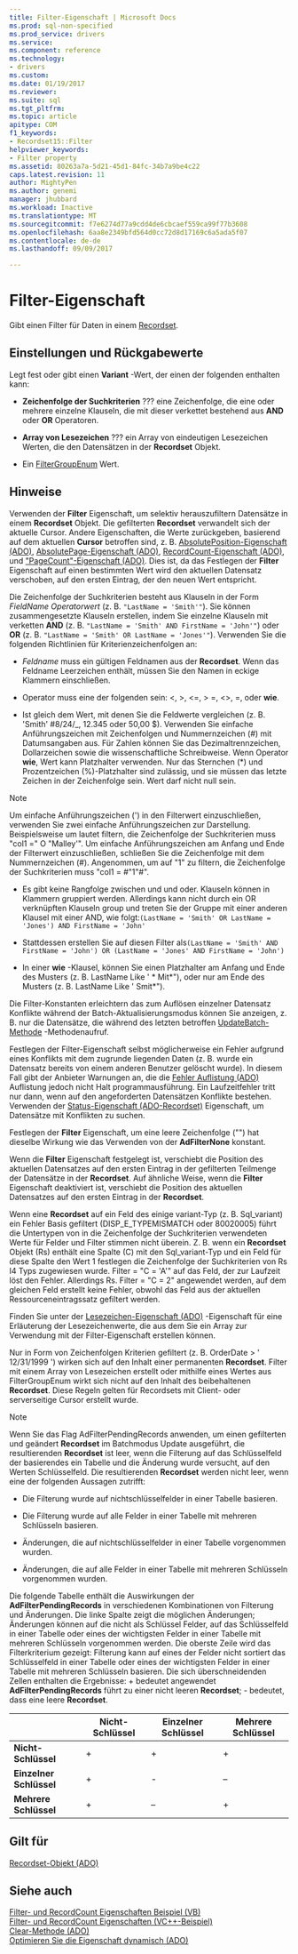 ```yaml
---
title: Filter-Eigenschaft | Microsoft Docs
ms.prod: sql-non-specified
ms.prod_service: drivers
ms.service: 
ms.component: reference
ms.technology:
- drivers
ms.custom: 
ms.date: 01/19/2017
ms.reviewer: 
ms.suite: sql
ms.tgt_pltfrm: 
ms.topic: article
apitype: COM
f1_keywords:
- Recordset15::Filter
helpviewer_keywords:
- Filter property
ms.assetid: 80263a7a-5d21-45d1-84fc-34b7a9be4c22
caps.latest.revision: 11
author: MightyPen
ms.author: genemi
manager: jhubbard
ms.workload: Inactive
ms.translationtype: MT
ms.sourcegitcommit: f7e6274d77a9cdd4de6cbcaef559ca99f77b3608
ms.openlocfilehash: 6aa8e2349bfd564d0cc72d8d17169c6a5ada5f07
ms.contentlocale: de-de
ms.lasthandoff: 09/09/2017

---
```

# <a name="filter-property"></a>Filter-Eigenschaft
Gibt einen Filter für Daten in einem [Recordset](../../../ado/reference/ado-api/recordset-object-ado.md).  
  
## <a name="settings-and-return-values"></a>Einstellungen und Rückgabewerte  
 Legt fest oder gibt einen **Variant** -Wert, der einen der folgenden enthalten kann:  
  
-   **Zeichenfolge der Suchkriterien** ??? eine Zeichenfolge, die eine oder mehrere einzelne Klauseln, die mit dieser verkettet bestehend aus **AND** oder **OR** Operatoren.  
  
-   **Array von Lesezeichen** ??? ein Array von eindeutigen Lesezeichen Werten, die den Datensätzen in der **Recordset** Objekt.  
  
-   Ein [FilterGroupEnum](../../../ado/reference/ado-api/filtergroupenum.md) Wert.  
  
## <a name="remarks"></a>Hinweise  
 Verwenden der **Filter** Eigenschaft, um selektiv herauszufiltern Datensätze in einem **Recordset** Objekt. Die gefilterten **Recordset** verwandelt sich der aktuelle Cursor. Andere Eigenschaften, die Werte zurückgeben, basierend auf dem aktuellen **Cursor** betroffen sind, z. B. [AbsolutePosition-Eigenschaft (ADO)](../../../ado/reference/ado-api/absoluteposition-property-ado.md), [AbsolutePage-Eigenschaft (ADO)](../../../ado/reference/ado-api/absolutepage-property-ado.md), [ RecordCount-Eigenschaft (ADO)](../../../ado/reference/ado-api/recordcount-property-ado.md), und ["PageCount"-Eigenschaft (ADO)](../../../ado/reference/ado-api/pagecount-property-ado.md). Dies ist, da das Festlegen der **Filter** Eigenschaft auf einen bestimmten Wert wird den aktuellen Datensatz verschoben, auf den ersten Eintrag, der den neuen Wert entspricht.  
  
 Die Zeichenfolge der Suchkriterien besteht aus Klauseln in der Form *FieldName Operatorwert* (z. B. `"LastName = 'Smith'"`). Sie können zusammengesetzte Klauseln erstellen, indem Sie einzelne Klauseln mit verketten **AND** (z. B. `"LastName = 'Smith' AND FirstName = 'John'"`) oder **OR** (z. B. `"LastName = 'Smith' OR LastName = 'Jones'"`). Verwenden Sie die folgenden Richtlinien für Kriterienzeichenfolgen an:  
  
-   *Feldname* muss ein gültigen Feldnamen aus der **Recordset**. Wenn das Feldname Leerzeichen enthält, müssen Sie den Namen in eckige Klammern einschließen.  
  
-   Operator muss eine der folgenden sein: \<, >, \<=, > =, <>, =, oder **wie**.  
  
-   Ist gleich dem Wert, mit denen Sie die Feldwerte vergleichen (z. B. 'Smith' #8/24/&#95;, 12.345 oder 50,00 $). Verwenden Sie einfache Anführungszeichen mit Zeichenfolgen und Nummernzeichen (#) mit Datumsangaben aus. Für Zahlen können Sie das Dezimaltrennzeichen, Dollarzeichen sowie die wissenschaftliche Schreibweise. Wenn Operator **wie**, Wert kann Platzhalter verwenden. Nur das Sternchen (*) und Prozentzeichen (%)-Platzhalter sind zulässig, und sie müssen das letzte Zeichen in der Zeichenfolge sein. Wert darf nicht null sein.  
  
> [!NOTE]
>  Um einfache Anführungszeichen (') in den Filterwert einzuschließen, verwenden Sie zwei einfache Anführungszeichen zur Darstellung. Beispielsweise um lautet filtern, die Zeichenfolge der Suchkriterien muss "col1 =" O "Malley'". Um einfache Anführungszeichen am Anfang und Ende der Filterwert einzuschließen, schließen Sie die Zeichenfolge mit dem Nummernzeichen (#). Angenommen, um auf "1" zu filtern, die Zeichenfolge der Suchkriterien muss "col1 = #"1"#".  
  
-   Es gibt keine Rangfolge zwischen und und oder. Klauseln können in Klammern gruppiert werden. Allerdings kann nicht durch ein OR verknüpften Klauseln group und treten Sie der Gruppe mit einer anderen Klausel mit einer AND, wie folgt:`(LastName = 'Smith' OR LastName = 'Jones') AND FirstName = 'John'`  
  
-   Stattdessen erstellen Sie auf diesen Filter als`(LastName = 'Smith' AND FirstName = 'John') OR (LastName = 'Jones' AND FirstName = 'John')`  
  
-   In einer **wie** -Klausel, können Sie einen Platzhalter am Anfang und Ende des Musters (z. B. LastName Like ' * Mit\*"), oder nur am Ende des Musters (z. B. LastName Like ' Smit\*").  
  
 Die Filter-Konstanten erleichtern das zum Auflösen einzelner Datensatz Konflikte während der Batch-Aktualisierungsmodus können Sie anzeigen, z. B. nur die Datensätze, die während des letzten betroffen [UpdateBatch-Methode](../../../ado/reference/ado-api/updatebatch-method.md) -Methodenaufruf.  
  
 Festlegen der Filter-Eigenschaft selbst möglicherweise ein Fehler aufgrund eines Konflikts mit dem zugrunde liegenden Daten (z. B. wurde ein Datensatz bereits von einem anderen Benutzer gelöscht wurde). In diesem Fall gibt der Anbieter Warnungen an, die die [Fehler Auflistung (ADO)](../../../ado/reference/ado-api/errors-collection-ado.md) Auflistung jedoch nicht Halt programmausführung. Ein Laufzeitfehler tritt nur dann, wenn auf den angeforderten Datensätzen Konflikte bestehen. Verwenden der [Status-Eigenschaft (ADO-Recordset)](../../../ado/reference/ado-api/status-property-ado-recordset.md) Eigenschaft, um Datensätze mit Konflikten zu suchen.  
  
 Festlegen der **Filter** Eigenschaft, um eine leere Zeichenfolge ("") hat dieselbe Wirkung wie das Verwenden von der **AdFilterNone** konstant.  
  
 Wenn die **Filter** Eigenschaft festgelegt ist, verschiebt die Position des aktuellen Datensatzes auf den ersten Eintrag in der gefilterten Teilmenge der Datensätze in der **Recordset**. Auf ähnliche Weise, wenn die **Filter** Eigenschaft deaktiviert ist, verschiebt die Position des aktuellen Datensatzes auf den ersten Eintrag in der **Recordset**.  
  
 Wenn eine **Recordset** auf ein Feld des einige variant-Typ (z. B. Sql_variant) ein Fehler Basis gefiltert (DISP_E_TYPEMISMATCH oder 80020005) führt die Untertypen von in die Zeichenfolge der Suchkriterien verwendeten Werte für Felder und Filter stimmen nicht überein. Z. B. wenn ein **Recordset** Objekt (Rs) enthält eine Spalte (C) mit den Sql_variant-Typ und ein Feld für diese Spalte den Wert 1 festlegen die Zeichenfolge der Suchkriterien von Rs I4 Typs zugewiesen wurde. Filter = "C = 'A'" auf das Feld, der zur Laufzeit löst den Fehler. Allerdings Rs. Filter = "C = 2" angewendet werden, auf dem gleichen Feld erstellt keine Fehler, obwohl das Feld aus der aktuellen Ressourceneintragssatz gefiltert werden.  
  
 Finden Sie unter der [Lesezeichen-Eigenschaft (ADO)](../../../ado/reference/ado-api/bookmark-property-ado.md) -Eigenschaft für eine Erläuterung der Lesezeichenwerte, die aus dem Sie ein Array zur Verwendung mit der Filter-Eigenschaft erstellen können.  
  
 Nur in Form von Zeichenfolgen Kriterien gefiltert (z. B. OrderDate > ' 12/31/1999 ') wirken sich auf den Inhalt einer permanenten **Recordset**. Filter mit einem Array von Lesezeichen erstellt oder mithilfe eines Wertes aus FilterGroupEnum wirkt sich nicht auf den Inhalt des beibehaltenen **Recordset**. Diese Regeln gelten für Recordsets mit Client- oder serverseitige Cursor erstellt wurde.  
  
> [!NOTE]
>  Wenn Sie das Flag AdFilterPendingRecords anwenden, um einen gefilterten und geändert **Recordset** im Batchmodus Update ausgeführt, die resultierenden **Recordset** ist leer, wenn die Filterung auf das Schlüsselfeld der basierendes ein Tabelle und die Änderung wurde versucht, auf den Werten Schlüsselfeld. Die resultierenden **Recordset** werden nicht leer, wenn eine der folgenden Aussagen zutrifft:  
  
-   Die Filterung wurde auf nichtschlüsselfelder in einer Tabelle basieren.  
  
-   Die Filterung wurde auf alle Felder in einer Tabelle mit mehreren Schlüsseln basieren.  
  
-   Änderungen, die auf nichtschlüsselfelder in einer Tabelle vorgenommen wurden.  
  
-   Änderungen, die auf alle Felder in einer Tabelle mit mehreren Schlüsseln vorgenommen wurden.  
  
 Die folgende Tabelle enthält die Auswirkungen der **AdFilterPendingRecords** in verschiedenen Kombinationen von Filterung und Änderungen. Die linke Spalte zeigt die möglichen Änderungen; Änderungen können auf die nicht als Schlüssel Felder, auf das Schlüsselfeld in einer Tabelle oder eines der wichtigsten Felder in einer Tabelle mit mehreren Schlüsseln vorgenommen werden. Die oberste Zeile wird das Filterkriterium gezeigt: Filterung kann auf eines der Felder nicht sortiert das Schlüsselfeld in einer Tabelle oder eines der wichtigsten Felder in einer Tabelle mit mehreren Schlüsseln basieren. Die sich überschneidenden Zellen enthalten die Ergebnisse: + bedeutet angewendet **AdFilterPendingRecords** führt zu einer nicht leeren **Recordset**; - bedeutet, dass eine leere **Recordset**.  
  
||Nicht-Schlüssel|Einzelner Schlüssel|Mehrere Schlüssel|  
|-|--------------|----------------|-------------------|  
|**Nicht-Schlüssel**|+|+|+|  
|**Einzelner Schlüssel**|+|-|–|  
|**Mehrere Schlüssel**|+|–|+|  
  
## <a name="applies-to"></a>Gilt für  
 [Recordset-Objekt (ADO)](../../../ado/reference/ado-api/recordset-object-ado.md)  
  
## <a name="see-also"></a>Siehe auch  
 [Filter- und RecordCount Eigenschaften Beispiel (VB)](../../../ado/reference/ado-api/filter-and-recordcount-properties-example-vb.md)   
 [Filter- und RecordCount Eigenschaften (VC++-Beispiel)](../../../ado/reference/ado-api/filter-and-recordcount-properties-example-vc.md)   
 [Clear-Methode (ADO)](../../../ado/reference/ado-api/clear-method-ado.md)   
 [Optimieren Sie die Eigenschaft dynamisch (ADO)](../../../ado/reference/ado-api/optimize-property-dynamic-ado.md)

